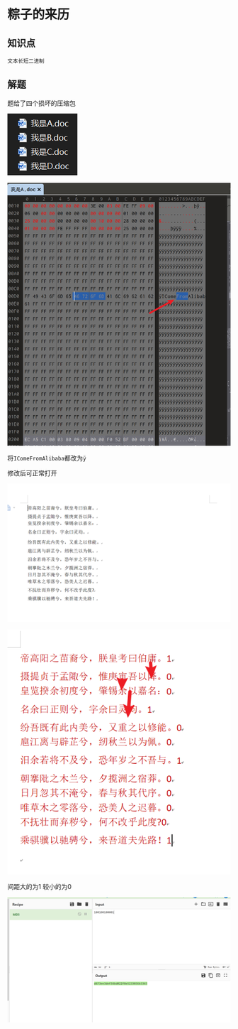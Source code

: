 # 粽子的来历

## 知识点

`文本长短二进制`

## 解题

题给了四个损坏的压缩包

![img](./img/83-1.png)

![image-20231130231604838](./img/83-2.png)

将`IComeFromAlibaba`都改为`ÿ`

修改后可正常打开

![image-20231130231812475](./img/83-3.png)

![image-20231130232013213](./img/83-4.png)

间距大的为1 较小的为0

![image-20231130232108448](./img/83-5.png)